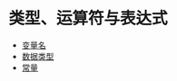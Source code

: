 # 类型、运算符与表达式

* [变量名](/docs/类型、运算符与表达式/变量名.html)
* [数据类型](/docs/类型、运算符与表达式/数据类型.html)
* [常量](/docs/类型、运算符与表达式/常量.html)

